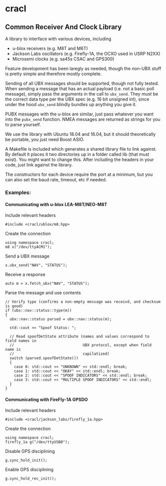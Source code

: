 # cracl

## Common Receiver And Clock Library

A library to interface with various devices, including
* u-blox receivers (e.g. M8T and M6T)
* Jackson Labs oscillators (e.g. Firefly-1A, the OCXO used in USRP N2XX)
* Microsemi clocks (e.g. sa45s CSAC and GPS300)

Feature development has been laregly as needed, though the non-UBX stuff is pretty simple and therefore mostly complete.

Sending of all UBX messages should be supported, though not fully tested. When sending a message that has an actual payload (i.e. not a basic poll message), simply pass the arguments in the call to `ubx_send`. They *must* be the correct data type per the UBX spec (e.g. 16 bit unsigned int), since under the hood `ubx_send` blindly bundles up anything you give it.

PUBX messages with the u-blox are similar, just pass whatever you want into the `pubx_send` function. NMEA messages are returned as strings for you to parse yourself.

We use the library with Ubuntu 18.04 and 16.04, but it should theoretically be portable, you just need Boost ASIO.

A Makefile is included which generates a shared library file to link against. By default it places it two directories up in a folder called lib (that must exist). You might want to change this. After including the headers in your code, just link against the library.

The constructors for each device require the port at a minimum, but you can also set the baud rate, timeout, etc if needed.
### Examples:

#### Communicating with u-blox LEA-M8T/NEO-M8T


Include relevant headers
```
#include <cracl/ublox/m8.hpp>
```

Create the connection
```
using namespace cracl;
m8 x("/dev/ttyACM1");
```

Send a UBX message
```
x.ubx_send("NAV", "STATUS");
```

Receive a response
```
auto m = x.fetch_ubx("NAV", "STATUS");
```

Parse the message and use contents
```
// Verify type (confirms a non-empty message was receivd, and checksum is good)
if (ubx::nav::status::type(m))
{
  ubx::nav::status parsed = ubx::nav::status(m);

  std::cout << "Spoof Status: ";

  // Read spoofDetState attribute (names and values correspond to field names in
  //                               UBX protocol, except when field name is
  //                               capilatized)
  switch (parsed.spoofDetState())
  {
    case 0: std::cout << "UNKNOWN" << std::endl; break;
    case 1: std::cout << "OKAY" << std::endl; break;
    case 2: std::cout << "SPOOF INDICATORS" << std::endl; break;
    case 3: std::cout << "MULTIPLE SPOOF INDICATORS" << std::endl;
  }
}
```

#### Communicating with FireFly-1A GPSDO

Include relevant headers
```
#include <cracl/jackson_labs/firefly_1a.hpp>
```

Create the connection
```
using namespace cracl;
firefly_1a g("/dev/ttyUSB0");
```

Disable GPS disciplining
```
g.sync_hold_init();
```

Enable GPS disciplining
```
g.sync_hold_rec_init();
```
